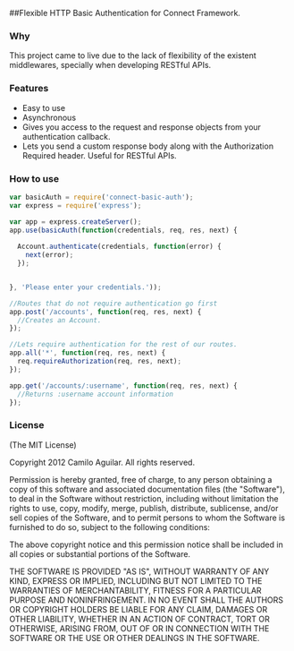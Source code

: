 ##Flexible HTTP Basic Authentication for Connect Framework.

### Why
This project came to live due to the lack of flexibility of the existent middlewares, specially 
when developing RESTful APIs.

### Features
* Easy to use
* Asynchronous
* Gives you access to the request and response objects from your authentication callback.
* Lets you send a custom response body along with the Authorization Required header. Useful for RESTful APIs.

### How to use

```javascript
var basicAuth = require('connect-basic-auth');
var express = require('express');

var app = express.createServer();
app.use(basicAuth(function(credentials, req, res, next) {
  
  Account.authenticate(credentials, function(error) {
    next(error);
  });


}, 'Please enter your credentials.'));

//Routes that do not require authentication go first
app.post('/accounts', function(req, res, next) {
  //Creates an Account.
});

//Lets require authentication for the rest of our routes.
app.all('*', function(req, res, next) {
  req.requireAuthorization(req, res, next);
});

app.get('/accounts/:username', function(req, res, next) {
  //Returns :username account information
});

```

### License
(The MIT License)

Copyright 2012 Camilo Aguilar. All rights reserved.

Permission is hereby granted, free of charge, to any person obtaining a copy of this software and associated documentation files (the "Software"), to deal in the Software without restriction, including without limitation the rights to use, copy, modify, merge, publish, distribute, sublicense, and/or sell copies of the Software, and to permit persons to whom the Software is furnished to do so, subject to the following conditions:

The above copyright notice and this permission notice shall be included in all copies or substantial portions of the Software.

THE SOFTWARE IS PROVIDED "AS IS", WITHOUT WARRANTY OF ANY KIND, EXPRESS OR IMPLIED, INCLUDING BUT NOT LIMITED TO THE WARRANTIES OF MERCHANTABILITY, FITNESS FOR A PARTICULAR PURPOSE AND NONINFRINGEMENT. IN NO EVENT SHALL THE AUTHORS OR COPYRIGHT HOLDERS BE LIABLE FOR ANY CLAIM, DAMAGES OR OTHER LIABILITY, WHETHER IN AN ACTION OF CONTRACT, TORT OR OTHERWISE, ARISING FROM, OUT OF OR IN CONNECTION WITH THE SOFTWARE OR THE USE OR OTHER DEALINGS IN THE SOFTWARE.